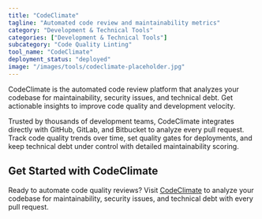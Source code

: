 ```yaml
---
title: "CodeClimate"
tagline: "Automated code review and maintainability metrics"
category: "Development & Technical Tools"
categories: ["Development & Technical Tools"]
subcategory: "Code Quality Linting"
tool_name: "CodeClimate"
deployment_status: "deployed"
image: "/images/tools/codeclimate-placeholder.jpg"
---
```

CodeClimate is the automated code review platform that analyzes your codebase for maintainability, security issues, and technical debt. Get actionable insights to improve code quality and development velocity.

Trusted by thousands of development teams, CodeClimate integrates directly with GitHub, GitLab, and Bitbucket to analyze every pull request. Track code quality trends over time, set quality gates for deployments, and keep technical debt under control with detailed maintainability scoring.

## Get Started with CodeClimate

Ready to automate code quality reviews? Visit [CodeClimate](https://codeclimate.com) to analyze your codebase for maintainability, security issues, and technical debt with every pull request.